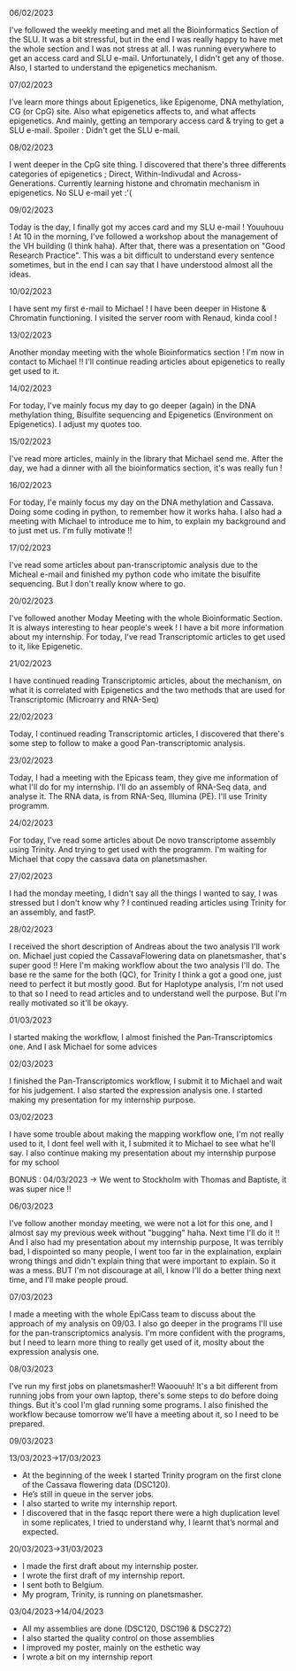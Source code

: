 06/02/2023

I've followed the weekly meeting and met all the Bioinformatics Section of the SLU. It was a bit stressful, but in the end I was really happy to have met the whole section and I was not stress at all. I was running everywhere to get an access card and SLU e-mail. Unfortunately, I didn't get any of those. Also, I started to understand the epigenetics mechanism.

07/02/2023

I’ve learn more things about Epigenetics, like Epigenome, DNA methylation, CG (or CpG) site.
Also what epigenetics affects to, and what affects epigenetics.
And mainly, getting an temporary access card & trying to get a SLU e-mail. 
Spoiler : Didn't get the SLU e-mail.

08/02/2023

I went deeper in the CpG site thing. I discovered that there's three differents categories of epigenetics ; Direct, Within-Indivudal and Across-Generations. Currently learning histone and chromatin mechanism in epigenetics.
No SLU e-mail yet :'(


09/02/2023

Today is the day, I finally got my acces card and my SLU e-mail ! Youuhouu ! At 10 in the morning, I've followed a workshop about the management of the VH building (I think haha). After that, there was a presentation on "Good Research Practice". This was a bit difficult to understand every sentence sometimes, but in the end I can say that I have understood almost all the ideas.

10/02/2023

I have sent my first e-mail to Michael ! I have been deeper in Histone & Chromatin functioning. 
I visited the server room with Renaud, kinda cool !

13/02/2023

Another monday meeting with the whole Bioinformatics section ! I'm now in contact to Michael !! I'll continue reading articles about epigenetics to really get used to it.

14/02/2023

For today, I've mainly focus my day to go deeper (again) in the DNA methylation thing, Bisulfite sequencing and Epigenetics (Environment on Epigenetics).
I adjust my quotes too.

15/02/2023

I've read more articles, mainly in the library that Michael send me. After the day, we had a dinner with all the bioinformatics section, it's was really fun !

16/02/2023

For today, I'e mainly focus my day on the DNA methylation and Cassava. Doing some coding in python, to remember how it works haha. I also had a meeting with Michael to introduce me to him, to explain my background and to just met us. I'm fully motivate !!

17/02/2023

I've read some articles about pan-transcriptomic analysis due to the Micheal e-mail and finished my python code who imitate the bisulfite sequencing. But I don't really know where to go. 

20/02/2023

I've followed another Moday Meeting with the whole Bioinformatic Section. It is always interesting to hear people's week ! I have a bit more information about my internship. For today, I've read Transcriptomic articles to get used to it, like Epigenetic.

21/02/2023

I have continued reading Transcriptomic articles, about the mechanism, on what it is correlated with Epigenetics and the two methods that are used for Transcriptomic (Microarry and RNA-Seq)

22/02/2023

Today, I continued reading Transcriptomic articles, I discovered that there's some step to follow to make a good Pan-transcriptomic analysis.

23/02/2023

Today, I had a meeting with the Epicass team, they give me information of what I'll do for my internship. I'll do an assembly of RNA-Seq data, and analyse it. The RNA data, is from RNA-Seq, Illumina (PE).
I'll use Trinity programm.

24/02/2023

For today, I've read some articles about De novo transcriptome assembly using Trinity. And trying to get used with the programm. I'm waiting for Michael that copy the cassava data on planetsmasher.

27/02/2023

I had the monday meeting, I didn't say all the things I wanted to say, I was stressed but I don't know why ? I continued reading articles using Trinity for an assembly, and fastP.

28/02/2023

I received the short description of Andreas about the two analysis I'll work on. Michael just copied the CassavaFlowering data on planetsmasher, that's super good !! Here I'm making workflow about the two analysis I'll do. The base re the same for the both (QC), for Trinity I think a got a good one, just need to perfect it but mostly good. But for Haplotype analysis, I'm not used to that so I need to read articles and to understand well the purpose. But I'm really motivated so it'll be okayy.

01/03/2023

I started making the workflow, I almost finished the Pan-Transcriptomics one. And I ask Michael for some advices

02/03/2023

I finished the Pan-Transcriptomics workflow, I submit it to Michael and wait for his judgement. I also started the expression analysis one.
I started making my presentation for my internship purpose.

03/02/2023

I have some trouble about making the mapping workflow one, I'm not really used to it, I dont feel well with it, I submited it to Michael to see what he'll say.
I also continue making my presentation about my internship purpose for my school

BONUS : 04/03/2023 -> We went to Stockholm with Thomas and Baptiste, it was super nice !!

06/03/2023

I've follow another monday meeting, we were not a lot for this one, and I almost say my previous week without "bugging" haha. Next time I'll do it !! And I also had my presentation about my internship purpose, It was terribly bad, I dispointed so many people, I went too far in the explaination, explain wrong things and didn't explain thing that were important to explain. So it was a mess. BUT I'm not discourage at all, I know I'll do a better thing next time, and I'll make people proud.

07/03/2023

I made a meeting with the whole EpiCass team to discuss about the approach of my analysis on 09/03. I also go deeper in the programs I'll use for the pan-transcriptomics analysis. I'm more confident with the programs, but I need to learn more thing to really get used of it, moslty about the expression analysis one.

08/03/2023

I've run my first jobs on planetsmasher!! Waoouuh! It's a bit different from running jobs from your own laptop, there's some steps to do before doing things. But it's cool I'm glad running some programs. I also finished the workflow because tomorrow we'll have a meeting about it, so I need to be prepared.

09/03/2023

13/03/2023->17/03/2023

- At the beginning of the week I started Trinity program on the first clone of the Cassava flowering data (DSC120).
- He’s still in queue in the server jobs.
- I also started to write my internship report.
- I discovered that in the fasqc report there were a high duplication level in some replicates, I tried to understand why, I learnt that’s normal and expected.

20/03/2023->31/03/2023

- I made the first draft about my internship poster.
- I wrote the first draft of my internship report.
- I sent both to Belgium.
- My program, Trinity, is running on planetsmasher.

03/04/2023->14/04/2023

- All my assemblies are done (DSC120, DSC196 & DSC272)
- I also started the quality control on those assemblies 
- I improved my poster, mainly on the esthetic way
- I wrote a bit on my internship report



